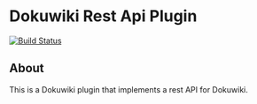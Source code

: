 # Dokuwiki Rest Api Plugin

[![Build Status](https://travis-ci.org/gerardnico/dokuwiki-plugin-restapi.svg?branch=master)](https://travis-ci.org/gerardnico/dokuwiki-plugin-restapi)

## About

This is a Dokuwiki plugin that implements a rest API for Dokuwiki.



